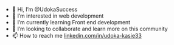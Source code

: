 - 👋 Hi, I’m @UdokaSuccess
- 👀 I’m interested in web development
- 🌱 I’m currently learning Front end development
- 💞️ I’m looking to collaborate and learn more on this community
- 📫 How to reach me [linkedin.com/in/udoka-kasie33](https://www.linkedin.com/in/udoka-kasie33/)

<!---
UdokaSuccess/UdokaSuccess is a ✨ special ✨ repository because its `README.md` (this file) appears on your GitHub profile.
You can click the Preview link to take a look at your changes.
--->
